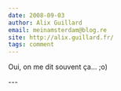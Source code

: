 ```yaml
---
date: 2008-09-03
author: Alix Guillard
email: meinamsterdam@blog.re
site: http://alix.guillard.fr/
tags: comment
---
```


<p>Oui, on me dit souvent ça... ;o)</p>
---
